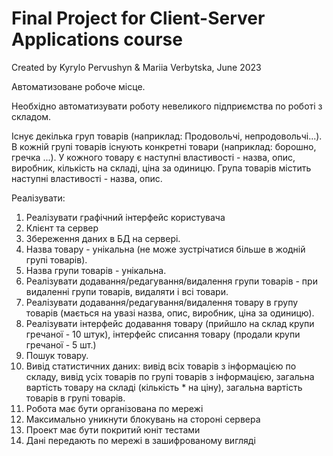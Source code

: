 # Final Project for Client-Server Applications course
Created by Kyrylo Pervushyn & Mariia Verbytska, June 2023

Автоматизоване робоче місце.

Необхідно автоматизувати роботу невеликого підприємства по роботі з складом.

Існує декілька груп товарів (наприклад: Продовольчі, непродовольчі...). В кожній групі товарів існують конкретні товари (наприклад: борошно, гречка ...). У кожного товару є наступні властивості - назва, опис, виробник, кількість на складі, ціна за одиницю. Група товарів містить наступні властивості - назва, опис.

Реалізувати:

1. Реалізувати графічний інтерфейс користувача
2. Клієнт та сервер
3. Збереження даних в БД на сервері.
4. Назва товару - унікальна (не може зустрічатися більше в жодній групі товарів).
5. Назва групи товарів - унікальна.
6. Реалізувати додавання/редагування/видалення групи товарів - при видаленні групи товарів, видаляти і всі товари.
7. Реалізувати додавання/редагування/видалення товару в групу товарів (мається на увазі назва, опис, виробник, ціна за одиницю).
8. Реалізувати інтерфейс додавання товару (прийшло на склад крупи гречаної - 10 штук), інтерфейс списання товару (продали крупи гречаної - 5 шт.)
9. Пошук товару.
10. Вивід статистичних даних: вивід всіх товарів з інформацією по складу, вивід усіх товарів по групі товарів з інформацією, загальна вартість товару на складі (кількість * на ціну), загальна вартість товарів в групі товарів.
11. Робота має бути організована по мережі
12. Максимально уникнути блокувань на стороні сервера
13. Проект має бути покритий юніт тестами
14. Дані передають по мережі в зашифрованому вигляді
